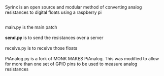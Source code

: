 Syrinx is an open source and modular method of converting analog resistances to digital floats using a raspberry pi

<br />main.py is the main patch<br />
<br /><b>send.py</b> is to send the resistances over a server<br />
<br />receive.py is to receive those floats<br />
<br />PiAnalog.py is a fork of MONK MAKES PiAnalog. This was modified to allow for more than one set of GPIO pins to be used to measure analog resistances
<br />


